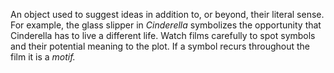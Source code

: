 An object used to suggest ideas in addition to, or beyond, their literal sense. For example, the glass slipper in _Cinderella_ symbolizes the opportunity that Cinderella has to live a different life. Watch films carefully to spot symbols and their potential meaning to the plot. If a symbol recurs throughout the film it is a _motif._